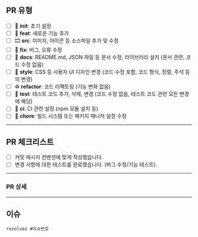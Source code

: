 ## PR 유형

- [ ] 🎉 **init**: 초기 설정
- [ ] 🎨 **feat**: 새로운 기능 추가
- [ ] 🎞 **src**: 이미지, 아이콘 등 소스파일 추가 및 수정
- [ ] 🐛 **fix**: 버그, 오류 수정
- [ ] 📝 **docs**: README.md, JSON 파일 등 문서 수정, 라이브러리 설치 (문서 관련, 코드 수정 없음)
- [ ] 💄 **style**: CSS 등 사용자 UI 디자인 변경 (코드 수정 포함, 코드 형식, 정렬, 주석 등의 변경)
- [ ] ♻️ **refactor**: 코드 리팩토링 (기능 변화 없음)
- [ ] 🧪 **test**: 테스트 코드 추가, 삭제, 변경 (코드 수정 없음, 테스트 코드 관련 모든 변경에 해당)
- [ ] 🐎 **ci**: CI 관련 설정 (npm 모듈 설치 등)
- [ ] 🐳 **chore**: 빌드 시스템 또는 패키지 매니저 설정 수정

---

## PR 체크리스트

- [ ] 커밋 메시지 컨벤션에 맞게 작성했습니다.
- [ ] 변경 사항에 대한 테스트를 완료했습니다. (버그 수정/기능 테스트).

---

### PR 상세

---

## 이슈

`resolves #이슈번호`
